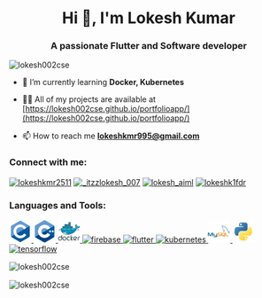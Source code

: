 <h1 align="center">Hi 👋, I'm Lokesh Kumar</h1>
<h3 align="center">A passionate Flutter and Software developer</h3>

<p align="left"> <img src="https://komarev.com/ghpvc/?username=lokesh002cse&label=Profile%20views&color=0e75b6&style=flat" alt="lokesh002cse" /> </p>

- 🌱 I’m currently learning **Docker, Kubernetes**

- 👨‍💻 All of my projects are available at [https://lokesh002cse.github.io/portfolioapp/](https://lokesh002cse.github.io/portfolioapp/)

- 📫 How to reach me **lokeshkmr995@gmail.com**

<h3 align="left">Connect with me:</h3>
<p align="left">
<a href="https://linkedin.com/in/lokeshkmr2511" target="blank"><img align="center" src="https://raw.githubusercontent.com/rahuldkjain/github-profile-readme-generator/master/src/images/icons/Social/linked-in-alt.svg" alt="lokeshkmr2511" height="30" width="40" /></a>
<a href="https://instagram.com/_itzzlokesh_007" target="blank"><img align="center" src="https://raw.githubusercontent.com/rahuldkjain/github-profile-readme-generator/master/src/images/icons/Social/instagram.svg" alt="_itzzlokesh_007" height="30" width="40" /></a>
<a href="https://www.leetcode.com/lokesh_aiml" target="blank"><img align="center" src="https://raw.githubusercontent.com/rahuldkjain/github-profile-readme-generator/master/src/images/icons/Social/leet-code.svg" alt="lokesh_aiml" height="30" width="40" /></a>
<a href="https://auth.geeksforgeeks.org/user/lokeshk1fdr" target="blank"><img align="center" src="https://raw.githubusercontent.com/rahuldkjain/github-profile-readme-generator/master/src/images/icons/Social/geeks-for-geeks.svg" alt="lokeshk1fdr" height="30" width="40" /></a>
</p>

<h3 align="left">Languages and Tools:</h3>
<p align="left"> <a href="https://www.cprogramming.com/" target="_blank" rel="noreferrer"> <img src="https://raw.githubusercontent.com/devicons/devicon/master/icons/c/c-original.svg" alt="c" width="40" height="40"/> </a> <a href="https://www.w3schools.com/cpp/" target="_blank" rel="noreferrer"> <img src="https://raw.githubusercontent.com/devicons/devicon/master/icons/cplusplus/cplusplus-original.svg" alt="cplusplus" width="40" height="40"/> </a> <a href="https://www.docker.com/" target="_blank" rel="noreferrer"> <img src="https://raw.githubusercontent.com/devicons/devicon/master/icons/docker/docker-original-wordmark.svg" alt="docker" width="40" height="40"/> </a> <a href="https://firebase.google.com/" target="_blank" rel="noreferrer"> <img src="https://www.vectorlogo.zone/logos/firebase/firebase-icon.svg" alt="firebase" width="40" height="40"/> </a> <a href="https://flutter.dev" target="_blank" rel="noreferrer"> <img src="https://www.vectorlogo.zone/logos/flutterio/flutterio-icon.svg" alt="flutter" width="40" height="40"/> </a> <a href="https://kubernetes.io" target="_blank" rel="noreferrer"> <img src="https://www.vectorlogo.zone/logos/kubernetes/kubernetes-icon.svg" alt="kubernetes" width="40" height="40"/> </a> <a href="https://www.mysql.com/" target="_blank" rel="noreferrer"> <img src="https://raw.githubusercontent.com/devicons/devicon/master/icons/mysql/mysql-original-wordmark.svg" alt="mysql" width="40" height="40"/> </a> <a href="https://www.python.org" target="_blank" rel="noreferrer"> <img src="https://raw.githubusercontent.com/devicons/devicon/master/icons/python/python-original.svg" alt="python" width="40" height="40"/> </a> <a href="https://www.tensorflow.org" target="_blank" rel="noreferrer"> <img src="https://www.vectorlogo.zone/logos/tensorflow/tensorflow-icon.svg" alt="tensorflow" width="40" height="40"/> </a> </p>

<p><img align="center" src="https://github-readme-stats.vercel.app/api/top-langs?username=lokesh002cse&show_icons=true&locale=en&layout=compact" alt="lokesh002cse" /></p>

<p><img align="center" src="https://github-readme-streak-stats.herokuapp.com/?user=lokesh002cse&" alt="lokesh002cse" /></p>
